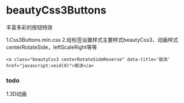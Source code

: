# beautyCss3Buttons
丰富多彩的按钮特效

1.Css3Buttons.min.css
2.给标签设置样式主要样式beautyCss3，动画样式centerRotateSide，leftScaleRight等等

````
<a class="beautyCss3 centerRotateSideReverse" data-title='取消' href="javascript:void(0)">取消</a>
````

### todo
1.3D动画
